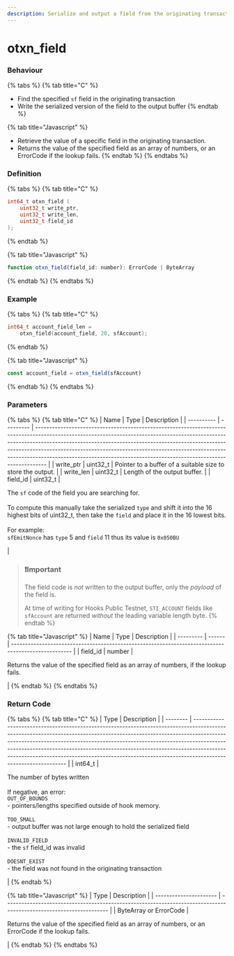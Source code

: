 ```yaml
---
description: Serialize and output a field from the originating transaction
---
```


# otxn\_field

### Behaviour

{% tabs %}
{% tab title="C" %}
* Find the specified `sf` field in the originating transaction
* Write the serialized version of the field to the output buffer
{% endtab %}

{% tab title="Javascript" %}
* Retrieve the value of a specific field in the originating transaction.
* Returns the value of the specified field as an array of numbers, or an ErrorCode if the lookup fails.
{% endtab %}
{% endtabs %}

### Definition

{% tabs %}
{% tab title="C" %}
```c
int64_t otxn_field (
    uint32_t write_ptr,
    uint32_t write_len,
    uint32_t field_id
);
```
{% endtab %}

{% tab title="Javascript" %}
```javascript
function otxn_field(field_id: number): ErrorCode | ByteArray
```
{% endtab %}
{% endtabs %}



### Example

{% tabs %}
{% tab title="C" %}
```c
int64_t account_field_len = 
    otxn_field(account_field, 20, sfAccount);
```


{% endtab %}

{% tab title="Javascript" %}
```javascript
const account_field = otxn_field(sfAccount)
```
{% endtab %}
{% endtabs %}



### Parameters

{% tabs %}
{% tab title="C" %}
| Name       | Type      | Description                                                                                                                                                                                                                                                                                                                                                                                                |
| ---------- | --------- | ---------------------------------------------------------------------------------------------------------------------------------------------------------------------------------------------------------------------------------------------------------------------------------------------------------------------------------------------------------------------------------------------------------- |
| write\_ptr | uint32\_t | Pointer to a buffer of a suitable size to store the output.                                                                                                                                                                                                                                                                                                                                                |
| write\_len | uint32\_t | Length of the output buffer.                                                                                                                                                                                                                                                                                                                                                                               |
| field\_id  | uint32\_t | <p>The <code>sf</code> code of the field you are searching for.<br><br>To compute this manually take the serialized <code>type</code> and shift it into the 16 highest bits of uint32_t, then take the <code>field</code> and place it in the 16 lowest bits.<br><br>For example:<br><code>sfEmitNonce</code> has <code>type</code> 5 and <code>field</code> 11 thus its value is <code>0x050BU</code></p> |

> ### ❗️Important
>
> The field code is _not_ written to the output buffer, only the _payload_ of the field is.
>
> At time of writing for Hooks Public Testnet, `STI_ACCOUNT` fields like `sfAccount` are returned _without_ the leading variable length byte.
{% endtab %}

{% tab title="Javascript" %}
| Name      | Type   | Description                                                                                         |
| --------- | ------ | --------------------------------------------------------------------------------------------------- |
| field\_id | number | <p></p><p>Returns the value of the specified field as an array of numbers, if the lookup fails.</p> |
{% endtab %}
{% endtabs %}

### Return Code

{% tabs %}
{% tab title="C" %}
| Type     | Description                                                                                                                                                                                                                                                                                                                                                                                                                            |
| -------- | -------------------------------------------------------------------------------------------------------------------------------------------------------------------------------------------------------------------------------------------------------------------------------------------------------------------------------------------------------------------------------------------------------------------------------------- |
| int64\_t | <p>The number of bytes written<br><br>If negative, an error:<br><code>OUT_OF_BOUNDS</code><br>- pointers/lengths specified outside of hook memory.<br><br><code>TOO_SMALL</code><br>- output buffer was not large enough to hold the serialized field<br><br><code>INVALID_FIELD</code><br>- the <code>sf</code> field_id was invalid<br><br><code>DOESNT_EXIST</code><br>- the field was not found in the originating transaction</p> |
{% endtab %}

{% tab title="Javascript" %}
| Type                   | Description                                                                                                         |
| ---------------------- | ------------------------------------------------------------------------------------------------------------------- |
| ByteArray or ErrorCode | <p></p><p>Returns the value of the specified field as an array of numbers, or an ErrorCode if the lookup fails.</p> |
{% endtab %}
{% endtabs %}

